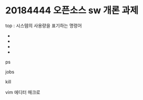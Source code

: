 # 20184444 오픈소스 sw 개론 과제

top : 시스템의 사용량을 표기하는 명령어

   *
   *
   *
   *
 ps
 
jobs

kill

vim 에디터 매크로
